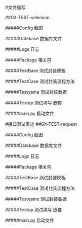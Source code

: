 #文件描写

##Git-TEST-selenium 

#####Config 截图
    
#####Datebase 数据库文件
    
#####Logs 日志
    
#####Package 相关包
    
#####TestBase 测试封装模板
    
#####TestCase 测试封装流程方法
    
#####Testyame 测试封装数据
    
#####Testup 测试填写 嵌套

#####main.py 启动文件  
    

        
        
#接口测试表述
##Git-TEST-request 

#####Config 截图
    
#####Datebase 数据库文件
    
#####Logs 日志
    
#####Package 相关包
    
#####TestBase 测试封装模板
    
#####TestCase 测试封装流程方法
    
#####Testyame 测试封装数据
    
#####Testup 测试填写 嵌套

#####main.py 启动文件  




